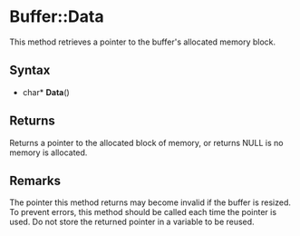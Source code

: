 # Buffer::Data #
This method retrieves a pointer to the buffer's allocated memory block.

## Syntax ##
- char* **Data**()

## Returns ##
Returns a pointer to the allocated block of memory, or returns NULL is no memory is allocated.

## Remarks ##
The pointer this method returns may become invalid if the buffer is resized. To prevent errors, this method should be called each time the pointer is used. Do not store the returned pointer in a variable to be reused.
